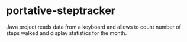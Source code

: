 # portative-steptracker

Java project reads data from a keyboard and allows to count number of steps walked and display statistics for the month.
